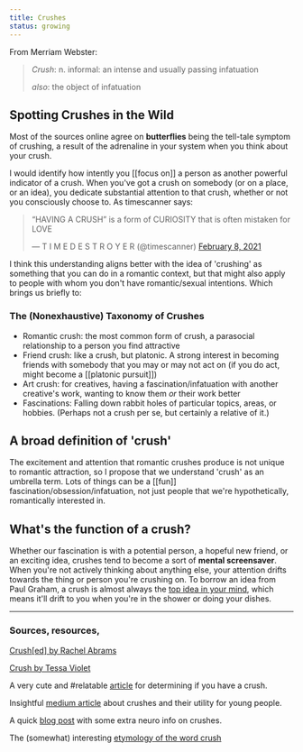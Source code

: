 ```yaml
---
title: Crushes
status: growing
---
```


From Merriam Webster:

> *Crush*: n. informal: an intense and usually passing infatuation
> 
>    *also*: the object of infatuation

## Spotting Crushes in the Wild

Most of the sources online agree on **butterflies** being the tell-tale symptom of crushing, a result of the adrenaline in your system when you think about your crush.

I would identify how intently you [[focus on]] a person as another powerful indicator of a crush. When you've got a crush on somebody (or on a place, or an idea), you dedicate substantial attention to that crush, whether or not you consciously choose to. As timescanner says:

<blockquote class="twitter-tweet"><p lang="en" dir="ltr">“HAVING A CRUSH” is a form of CURIOSITY that is often mistaken for LOVE</p>&mdash; T I M E D E S T R O Y E R (@timescanner) <a href="https://twitter.com/timescanner/status/1358834889815068672?ref_src=twsrc%5Etfw">February 8, 2021</a></blockquote> <script async src="https://platform.twitter.com/widgets.js" charset="utf-8"></script>

I think this understanding aligns better with the idea of 'crushing' as something that you can do in a romantic context, but that might also apply to people with whom you don't have romantic/sexual intentions. Which brings us briefly to:

### The (Nonexhaustive) Taxonomy of Crushes

- Romantic crush: the most common form of crush, a parasocial relationship to a person you find attractive
- Friend crush: like a crush, but platonic. A strong interest in becoming friends with somebody that you may or may not act on (if you do act, might become a [[platonic pursuit]])
- Art crush: for creatives, having a fascination/infatuation with another creative's work, wanting to know them *or* their work better
- Fascinations: Falling down rabbit holes of particular topics, areas, or hobbies. (Perhaps not a crush per se, but certainly a relative of it.)

## A broad definition of 'crush'

The excitement and attention that romantic crushes produce is not unique to romantic attraction, so I propose that we understand 'crush' as an umbrella term. Lots of things can be a [[fun]] fascination/obsession/infatuation, not just people that we're hypothetically, romantically interested in.

## What's the function of a crush?

Whether our fascination is with a potential person, a hopeful new friend, or an exciting idea, crushes tend to become a sort of **mental screensaver**. When you're not actively thinking about anything else, your attention drifts towards the thing or person you're crushing on. To borrow an idea from Paul Graham, a crush is almost always the [top idea in your mind](http://www.paulgraham.com/top.html), which means it'll drift to you when you're in the shower or doing your dishes.

---
### Sources, resources, 
[Crush[ed] by Rachel Abrams](https://youtu.be/miWKhBAt5Yk)

[Crush by Tessa Violet](https://youtu.be/SiAuAJBZuGs)

A very cute and #relatable [article](https://www.elitedaily.com/p/5-signs-you-have-a-crush-because-lets-face-it-the-butterflies-feel-real-16955617) for determining if you have a crush.

Insightful [medium article](https://forge.medium.com/why-having-a-crush-is-good-for-you-d9b3b669a71e) about crushes and their utility for young people.

A quick [blog post](https://www.wellandgood.com/having-a-crush-psychology/) with some extra neuro info on crushes.

The (somewhat) interesting [etymology of the word crush](https://english.stackexchange.com/questions/106224/etymology-of-crush)
